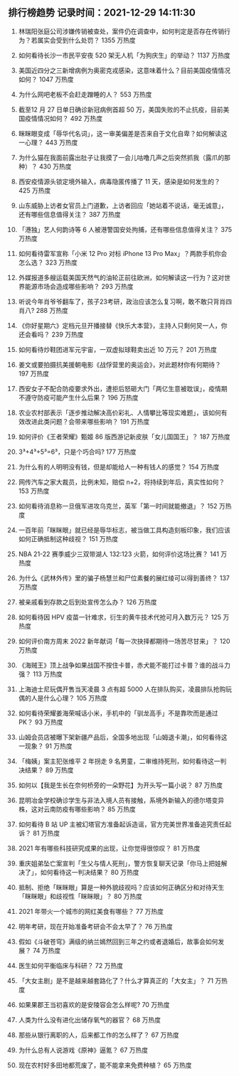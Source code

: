 
## 排行榜趋势 记录时间：2021-12-29 14:11:30
  
  1. 林瑞阳张庭公司涉嫌传销被查处，案件仍在调查中，如何判定是否存在传销行为？若属实会受到什么处罚？ 1355 万热度
    
  2. 如何看待长沙一市民平安夜 520 架无人机「为狗庆生」的举动？ 1137 万热度
    
  3. 美国近四分之三新增病例为奥密克戎感染，这意味着什么？目前美国疫情情况如何？ 1047 万热度
    
  4. 为什么网吧老板不会赶走蹭睡的人？ 553 万热度
    
  5. 截至12 月 27 日单日确诊新冠病例首超 50 万，美国失败的不止抗疫，目前美国疫情情况如何？ 492 万热度
    
  6. 眯眯眼变成「辱华代名词」，这一审美偏差是否来自于文化自卑？如何解读这一心理？ 443 万热度
    
  7. 为什么猫在我面前露出肚子让我摸了一会儿咕噜几声之后突然抓我（露爪的那种）？ 430 万热度
    
  8. 西安疫情源头锁定境外输入，病毒隐匿传播了 11 天，感染是如何发生的？ 425 万热度
    
  9. 山东威胁上访者女官员上门道歉，上访者回应「她站着不说话，毫无诚意」，还有哪些信息值得关注？ 387 万热度
    
  10. 「港独」艺人何韵诗等 6 人被港警国安处拘捕，还有哪些信息值得关注？ 375 万热度
    
  11. 如何看待雷军宣称「小米 12 Pro 对标 iPhone 13 Pro Max」？两款手机你会怎么选？ 323 万热度
    
  12. 外媒报道多艘运载美国天然气的油轮正前往欧洲，如何解读这一行为？这对世界能源市场会造成哪些影响？ 293 万热度
    
  13. 听说今年肖爷爷翻车了，孩子23考研，政治应该怎么复习啊，敢不敢只背肖四肖八? 288 万热度
    
  14. 《你好星期六》定档元旦开播接替《快乐大本营》，主持人只剩何炅一人，你还会看吗？ 239 万热度
    
  15. 如何看待炒鞋团进军元宇宙，一双虚拟球鞋卖出近 10 万元？ 201 万热度
    
  16. 姜文或要拍摄抗美援朝电影《战俘营里的奥运会》，对此题材你有何期待？ 197 万热度
    
  17. 西安女子不配合防疫要求外出，遭拒后怒砸大门「两亿生意被耽误」，疫情期不遵守防疫可能产生什么后果？ 196 万热度
    
  18. 农业农村部表示「逐步推动解决高价彩礼、人情攀比等现实难题」，该如何有效改进此类问题？会带来哪些影响？ 191 万热度
    
  19. 如何评价《王者荣耀》甄姬 86 版西游记新皮肤「女儿国国王」？ 187 万热度
    
  20. 3³+4³+5³=6³，只是个巧合吗? 177 万热度
    
  21. 为什么有的人明明没有钱，但是却能给人一种有钱人的感觉？ 154 万热度
    
  22. 网传汽车之家大裁员，比例未知，赔偿 n+2，将持续到年后，真实性如何？ 153 万热度
    
  23. 如何看待消息称一旦俄军进攻乌克兰，英军「第一时间就能撤退」？ 152 万热度
    
  24. 一百年前「眯眯眼」就已经是辱华标志，被当做工具构造刻板印象，我们应该如何正确抵制这种歧视？ 151 万热度
    
  25. NBA 21-22 赛季威少三双带湖人 132:123 火箭，如何评价这场比赛？ 141 万热度
    
  26. 为什么《武林外传》里的骗子杨慧兰和尸位素餐的展红绫可以得到善终？ 137 万热度
    
  27. 被亲戚看到存款之后到处宣传怎么办？ 126 万热度
    
  28. 如何看待因 HPV 疫苗一针难求，衍生的黄牛技术代抢可月入数万元？ 125 万热度
    
  29. 如何评价南方周末 2022 新年献词「每一次抉择都期待一场苦尽甘来」？ 120 万热度
    
  30. 《海贼王》顶上战争如果战国不按住卡普，赤犬能不能打过卡普？谁的战斗力强？ 113 万热度
    
  31. 上海迪士尼玩偶开售当天凌晨 3 点有超 5000 人在排队购买，凌晨排队抢购玩偶的人是什么心理？ 105 万热度
    
  32. 如何看待荣耀姜海荣喊话小米，手机中的「驯龙高手」不是靠吹而是通过 PK？ 93 万热度
    
  33. 山姆会员店被曝下架新疆产品后，全国多地出现「山姆退卡潮」，如何看待这一现象？ 91 万热度
    
  34. 「梅姨」案主犯张维平 2 年拐走 9 名男童，二审维持死刑，如何看待这一判决结果？ 89 万热度
    
  35. 如何以【我是生长在奈何桥旁的一朵野花】为开头写一篇小说？ 87 万热度
    
  36. 昆明冶金学校确诊学生与非法入境人员有接触，系境外新输入的德尔塔变异株，这对云南防疫有哪些影响？ 85 万热度
    
  37. 如何看待 B 站 UP 主被幻塔官方准备起诉造谣，官方完美世界准备追究责任起诉？ 81 万热度
    
  38. 2021 年有哪些科技研究成果的出现，让你觉得很惊叹？ 81 万热度
    
  39. 重庆姐弟坠亡案宣判「生父与情人死刑」，警方恢复聊天记录「你马上把娃解决了」，如何看待这一判决结果？ 80 万热度
    
  40. 抵制、拒绝「眯眯眼」算是一种外貌歧视吗？应该如何正确区分和对待天生「眯眯眼」和歧视性「眯眯眼」？ 80 万热度
    
  41. 2021 年带火一个城市的网红美食有哪些？ 77 万热度
    
  42. 明年考研，现在开始准备考研会不会太早了？ 76 万热度
    
  43. 假如《斗破苍穹》满级的纳兰嫣然回到三年之约或者退婚后，故事会如何发展？ 74 万热度
    
  44. 医生如何平衡临床与科研？ 72 万热度
    
  45. 「大女主剧」是不是越来越套路化了？什么才算真正的「大女主」？ 71 万热度
    
  46. 如果果郡王当初喜欢的是安陵容会怎么样呢? 70 万热度
    
  47. 人类为什么没有进化出储存氧气的器官？ 68 万热度
    
  48. 那些从银行离职的人，后来都工作的怎么样了？ 67 万热度
    
  49. 为什么总有人说游戏《原神》逼氪？ 67 万热度
    
  50. 现在农村好多田地都荒废了，能不能拿来免费种植？ 65 万热度
    